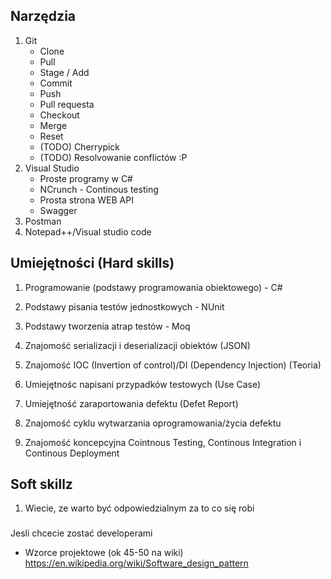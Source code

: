 ## Narzędzia

1. Git
    * Clone
    * Pull
    * Stage / Add
    * Commit
    * Push
    * Pull requesta
    * Checkout 
    * Merge
    * Reset
    * (TODO) Cherrypick
    * (TODO) Resolvowanie conflictów :P
2. Visual Studio
    * Proste programy w C#
    * NCrunch - Continous testing
    * Prosta strona WEB API
    * Swagger
3. Postman
4. Notepad++/Visual studio code

## Umiejętności (Hard skills)

1. Programowanie (podstawy programowania obiektowego) - C#
2. Podstawy pisania testów jednostkowych - NUnit
3. Podstawy tworzenia atrap testów - Moq
4. Znajomość serializacji i deserializacji obiektów (JSON)
5. Znajomość IOC (Invertion of control)/DI (Dependency Injection) (Teoria)

10. Umiejętnośc napisani przypadków testowych (Use Case) 
11. Umiejętność zaraportowania defektu (Defet Report)
12. Znajomość cyklu wytwarzania oprogramowania/życia defektu

15. Znajomość koncepcyjna Cointnous Testing, Continous Integration i Continous Deployment

## Soft skillz

1. Wiecie, ze warto być odpowiedzialnym za to co się robi

###

Jesli chcecie zostać developerami

* Wzorce projektowe (ok 45-50 na wiki)
https://en.wikipedia.org/wiki/Software_design_pattern
